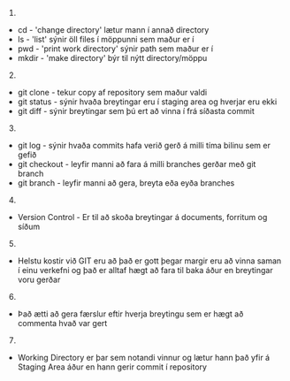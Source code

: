 1.
 - cd - 'change directory' lætur mann í annað directory
 - ls - 'list' sýnir öll files í möppunni sem maður er í
 - pwd - 'print work directory' sýnir path sem maður er í 
 - mkdir - 'make directory' býr til nýtt directory/möppu
2.
 - git clone - tekur copy af repository sem maður valdi
 - git status - sýnir hvaða breytingar eru í staging area og hverjar eru ekki
 - git diff - sýnir breytingar sem þú ert að vinna í frá síðasta commit
3. 
 - git log - sýnir hvaða commits hafa verið gerð á milli tíma bilinu sem er gefið 
 - git checkout - leyfir manni að fara á milli branches gerðar með git branch
 - git branch - leyfir manni að gera, breyta eða eyða branches
4.
 - Version Control - Er til að skoða breytingar á documents, forritum og síðum
5. 
 - Helstu kostir við GIT eru að það er gott þegar margir eru að vinna saman í einu verkefni og það er alltaf hægt að fara til baka áður en breytingar voru gerðar
6.
 - Það ætti að gera færslur eftir hverja breytingu sem er hægt að commenta hvað var gert
7.
 - Working Directory er þar sem notandi vinnur og lætur hann það yfir á Staging Area áður en hann gerir commit í repository
